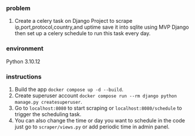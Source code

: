 ### problem
1. Create a celery task on Django Project to scrape
ip,port,protocol,country,and uptime save it into sqlite using MVP Django
then set up a celery schedule to run this task every day.

### environment
Python 3.10.12

### instructions
1. Build the app `docker compose up -d --build`.
2. Create superuser account `docker compose run --rm django python manage.py createsuperuser`.
3. Go to `localhost:8080` to start scraping or `localhost:8080/schedule` to trigger the scheduling task.
4. You can also change the time or day you want to schedule in the code just go to `scraper/views.py` or add periodic time in admin panel.

